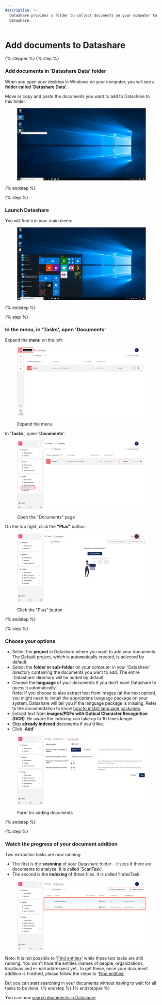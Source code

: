 ```yaml
---
description: >-
  Datashare provides a folder to collect documents on your computer to index in
  Datashare.
---
```


# Add documents to Datashare

{% stepper %}
{% step %}
### Add documents in 'Datashare Data' folder

When you open your desktop in Windows on your computer, you will see a **folder called** '**Datashare Data'.**&#x20;

Move or copy and paste the documents you want to add to Datashare to this folder:

<figure><img src="../../.gitbook/assets/capture-de-cran-42.png" alt="Screenshot of Windows&#x27; homepage with the Datashare folder icon highlighted"><figcaption></figcaption></figure>
{% endstep %}

{% step %}
### Launch Datashare

You will find it in your main menu:

<figure><img src="../../.gitbook/assets/capture-de-cran-33.png" alt="Screenshot of Windows&#x27; homepage with the menu open with the entry &#x27;ICIJ&#x27; > &#x27;Datashare 1.3&#x27; highlighted"><figcaption></figcaption></figure>
{% endstep %}

{% step %}
### In the menu, in 'Tasks', open 'Documents'

Expand the **menu** on the left:

<figure><img src="../../.gitbook/assets/Expand Menu.png" alt="Screenshot of Datashare&#x27;s homepage highlighting the top icon in the left menu top to expand it"><figcaption><p>Expand the menu</p></figcaption></figure>

In '**Tasks**', open '**Documents**':

<figure><img src="../../.gitbook/assets/Open Documents.png" alt="Screenshot of Datashare&#x27;s homepage with the left menu open highlighting the &#x27;Documents&#x27; entry in the &#x27;Tasks&#x27; category"><figcaption><p>Open the "Documents" page</p></figcaption></figure>

On the top right, click the **"Plus"** button:

<figure><img src="../../.gitbook/assets/Add documents.png" alt="Screenshot of Datashare&#x27;s Documents page highlighting the &#x27;Plus&#x27; button at the top right corner"><figcaption><p>Click the "Plus" button</p></figcaption></figure>


{% endstep %}

{% step %}
### Choose your options

* Select the **project** in Datashare where you want to add your documents. The Default project, which is automatically created, is selected by default.
* Select the **folder or sub-folder** on your computer in your 'Datashare' directory containing the documents you want to add. The entire 'Datashare' directory will be added by default.
* Choose the **language** of your documents if you don't want Datashare to guess it automatically.\
  Note: If you choose to also extract text from images (at the next option), you might need to install the appropriate language package on your system. Datashare will tell you if the language package is missing. Refer to the documentation to know [how to install language packages](../add-more-languages.md).
* Extract text from **images/PDFs with Optical Character Recognition (OCR)**. Be aware the indexing can take up to 10 times longer.
* Skip **already indexed** documents if you'd like.
* Click '**Add**'

<figure><img src="../../.gitbook/assets/Screenshot 2025-06-05 at 09.20.36.png" alt="Screenshot of Datashare&#x27;s &#x27;Add Documents&#x27; page with the form showing 5 options, a &#x27;Reset&#x27; and an &#x27;Add&#x27; buttons"><figcaption><p>Form for adding documents</p></figcaption></figure>


{% endstep %}

{% step %}
### Watch the progress of your document addition&#x20;

Two extraction tasks are now running:&#x20;

* The first is the **scanning** of your Datashare folder - it sees if there are documents to analyze. It is called 'ScanTask'.
* The second is the **indexing** of these files. It is called 'IndexTask'.

<figure><img src="../../.gitbook/assets/Screenshot 2025-06-10 at 17.26.33 (1).png" alt="Screenshot of Datashare&#x27;s Documents page highlighting two lines in a table, one for &#x27;Scan folders&#x27; and another one for &#x27;Index documents&#x27;"><figcaption></figcaption></figure>

Note: It is not possible to '[Find entities](https://app.gitbook.com/o/-LWCyd3m8lb2OJRaSBsR/s/-LWCyd3pDXO_H4jk9DgG/~/changes/649/local-mode/find-entities)' while these two tasks are still running. You won't have the entities (names of people, organizations, locations and e-mail addresses) yet. To get these, once your document addition is finished, please follow the steps to '[Find entities'](https://app.gitbook.com/o/-LWCyd3m8lb2OJRaSBsR/s/-LWCyd3pDXO_H4jk9DgG/~/changes/649/local-mode/find-entities).

But you can start searching in your documents without having to wait for all tasks to be done.
{% endstep %}
{% endstepper %}

You can now [search documents in Datashare](../../usage/search-documents.md).
